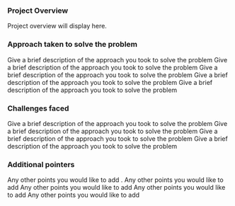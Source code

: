 ### Project Overview

 Project overview will display here.


### Approach taken to solve the problem

 Give a brief description of the approach you took to solve the problem Give a brief description of the approach you took to solve the problem Give a brief description of the approach you took to solve the problem Give a brief description of the approach you took to solve the problem Give a brief description of the approach you took to solve the problem


### Challenges faced

 Give a brief description of the approach you took to solve the problem Give a brief description of the approach you took to solve the problem Give a brief description of the approach you took to solve the problem Give a brief description of the approach you took to solve the problem


### Additional pointers

 Any other points you would like to add . Any other points you would like to add Any other points you would like to add Any other points you would like to add Any other points you would like to add


